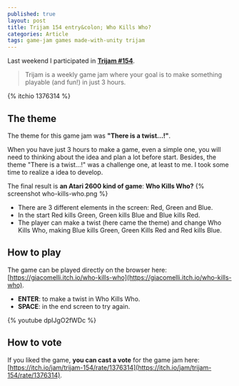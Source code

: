 ```yaml
---
published: true
layout: post
title: Trijam 154 entry&colon; Who Kills Who?
categories: Article
tags: game-jam games made-with-unity trijam
---
```

Last weekend I participated in **[Trijam #154](https://itch.io/jam/trijam-154)**.

> Trijam is a weekly game jam where your goal is to make something playable (and fun!) in just 3 hours.

{% itchio 1376314 %}

## The theme
The theme for this game jam was **"There is a twist...!"**.

When you have just 3 hours to make a game, even a simple one, you will need to thinking about the idea and plan a lot before start.
Besides, the theme "There is a twist...!" was a challenge one, at least to me. I took some time to realize a idea to develop.


The final result is **an Atari 2600 kind of game**: **Who Kills Who?**
{% screenshot who-kills-who.png %}
* There are 3 different elements in the screen: Red, Green and Blue.
* In the start Red kills Green, Green kills Blue and Blue kills Red. 
* The player can make a twist (here came the theme) and change Who Kills Who, making Blue kills Green, Green Kills Red and Red kills Blue.

## How to play
The game can be played directly on the browser here: [https://giacomelli.itch.io/who-kills-who](https://giacomelli.itch.io/who-kills-who).

* **ENTER**: to make a twist in Who Kills Who.
* **SPACE**: in the end screen to try again.

{% youtube dpIJgO2fWDc %}

## How to vote
If you liked the game, **you can cast a vote** for the game jam here: [https://itch.io/jam/trijam-154/rate/1376314](https://itch.io/jam/trijam-154/rate/1376314).